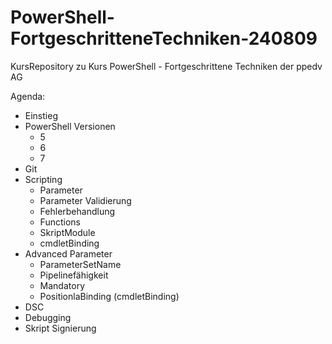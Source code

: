 # PowerShell-FortgeschritteneTechniken-240809
KursRepository zu Kurs PowerShell - Fortgeschrittene Techniken der ppedv AG

Agenda:
- Einstieg
- PowerShell Versionen
    - 5
    - 6
    - 7
- Git
- Scripting
    - Parameter
    - Parameter Validierung
    - Fehlerbehandlung
    - Functions
    - SkriptModule 
    - cmdletBinding
- Advanced Parameter
    - ParameterSetName
    - Pipelinefähigkeit
    - Mandatory
    - PositionlaBinding (cmdletBinding)
- DSC 
- Debugging
- Skript Signierung